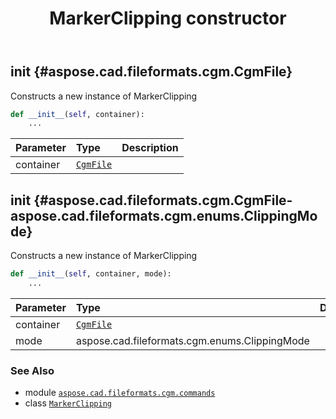 ﻿---
title: MarkerClipping constructor
second_title: Aspose.CAD for Python via .NET API References
description: 
type: docs
weight: 10
url: /python-net/aspose.cad.fileformats.cgm.commands/markerclipping/__init__/
is_root: false
---

## __init__ {#aspose.cad.fileformats.cgm.CgmFile}

Constructs a new instance of MarkerClipping



```python
def __init__(self, container):
    ...
```


| Parameter | Type | Description |
| :- | :- | :- |
| container | [`CgmFile`](/cad/python-net/aspose.cad.fileformats.cgm/cgmfile) |  |


## __init__ {#aspose.cad.fileformats.cgm.CgmFile-aspose.cad.fileformats.cgm.enums.ClippingMode}

Constructs a new instance of MarkerClipping



```python
def __init__(self, container, mode):
    ...
```


| Parameter | Type | Description |
| :- | :- | :- |
| container | [`CgmFile`](/cad/python-net/aspose.cad.fileformats.cgm/cgmfile) |  |
| mode | aspose.cad.fileformats.cgm.enums.ClippingMode |  |



### See Also
* module [`aspose.cad.fileformats.cgm.commands`](../../)
* class [`MarkerClipping`](/cad/python-net/aspose.cad.fileformats.cgm.commands/markerclipping)

